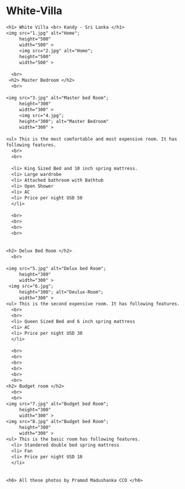 # White-Villa
  <head> <title>"White Villa 19A"</title>
    <link rel="stylesheet" href="style.css"/>
      </head>
  
  <body>
    
    <h1> White Villa <br> Kandy - Sri Lanka </h1>
    <img src="1.jpg" alt="Home";
         height="500"
         width="500" >
         <img src="2.jpg" alt="Home";
         height="500"
         width="500" >
         
      <br>
     <h2> Master Bedroom </h2>
      <br>
  
    <img src="3.jpg" alt="Master bed Room";
         height="300"
         width="300" >
         <img src="4.jpg";
         height="300"; alt="Master Bedroom"
         width="300" >
  
    <ul> This is the most comfortable and most expensive room. It has following features.
      <br>
      <br>
    
      <li> King Sized Bed and 10 inch spring mattress.
      <li> Large wardrobe
      <li> Attached bathroom with Bathtub
      <li> Open Shower
      <li> AC
      <li> Price per night USD 50
      </li>
      
      <br>
      <br>
      <br>
      <br>
      
    
    <h2> Delux Bed Room </h2>    
      <br>

    <img src="5.jpg" alt="Delux bed Room";
         height="300"
         width="300" >
     <img src="6.jpg";
         height="300"; alt="Deulux-Room";
         width="300" >
    <ul> This is the second expensive room. It has following features.
      <br>
      <br>
      <li> Queen Sized Bed and 6 inch spring mattress
      <li> AC
      <li> Price per night USD 30
      </li>
    
      <br>
      <br>
      <br>
      <br>
      <br>
      <br>
    <h2> Budget room </h2>
      <br>
      <br>
    <img src="7.jpg" alt="Budget bed Room";
         height="300"
         width="300" >
    <img src="8.jpg" alt="Budget bed Room";
         height="300"
         width="300" >
    <ul> This is the basic room has following features.
      <li> Standered double bed spring mattress
      <li> Fan
      <li> Price per night USD 10
      </li>
    

    <h6> All these photos by Pramod Madushanka CCO </h6>
  
